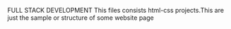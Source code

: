 FULL STACK DEVELOPMENT
This files consists  html-css projects.This are just the sample or structure of some website page
